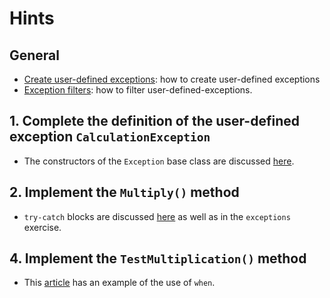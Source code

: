 # Hints

## General

- [Create user-defined exceptions][create-user-defined-exceptions]: how to create user-defined exceptions
- [Exception filters][exception-filters]: how to filter user-defined-exceptions.

## 1. Complete the definition of the user-defined exception `CalculationException`

- The constructors of the `Exception` base class are discussed [here][exception-constructors].

## 2. Implement the `Multiply()` method

- `try-catch` blocks are discussed [here][try-catch] as well as in the `exceptions` exercise.

## 4. Implement the `TestMultiplication()` method

- This [article][try-catch-when] has an example of the use of `when`.

[create-user-defined-exceptions]: https://docs.microsoft.com/en-us/dotnet/standard/exceptions/how-to-create-user-defined-exceptions
[exception-filters]: https://docs.microsoft.com/en-us/dotnet/csharp/language-reference/keywords/when
[exception-constructors]: https://docs.microsoft.com/en-us/dotnet/api/system.exception.-ctor?view=netcore-3.1
[try-catch]: https://docs.microsoft.com/en-us/dotnet/standard/exceptions/how-to-use-the-try-catch-block-to-catch-exceptions
[try-catch-when]: https://docs.microsoft.com/en-us/dotnet/csharp/language-reference/keywords/try-catch
